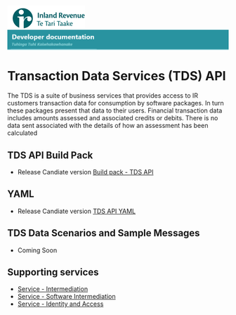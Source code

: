 ![IRD logo](../Images/IRlogo.gif)
![Software Dev](../Images/SoftwareDev.png)

# Transaction Data Services (TDS) API 

The TDS is a suite of business services that provides access to IR customers transaction data for consumption by software packages.  In turn these packages present that data to their users. 
Financial transaction data includes amounts assessed and associated credits or debits.  There is no data sent associated with the details of how an assessment has been calculated

## TDS API Build Pack

* Release Candiate version [Build pack - TDS API](./Release%20Candidate/Build%20pack%20-%20TDS%20API.pdf)

## YAML

* Release Candiate version [TDS API YAML](./Release%20Candidate/TDS-2023113.yaml)

## TDS Data Scenarios and Sample Messages

* Coming Soon

## Supporting services
* [Service - Intermediation](https://github.com/InlandRevenue/Gateway_Services-Access/tree/master/Service%20-%20Intermediation)
* [Service - Software Intermediation](https://github.com/InlandRevenue/Gateway_Services-Access/tree/master/Service%20-%20Software%20Intermediation)
* [Service - Identity and Access](https://github.com/InlandRevenue/Gateway_Services-Access)



